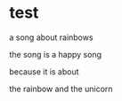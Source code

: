 # test

a song about rainbows 

the song is a happy song 

because it is about

the rainbow and the unicorn 
